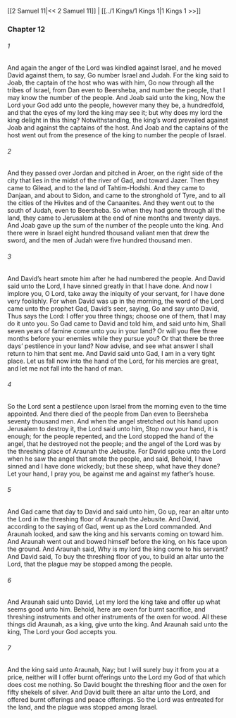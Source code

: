 [[2 Samuel 11|<< 2 Samuel 11]]  |  [[../1 Kings/1 Kings 1|1 Kings 1 >>]]

### Chapter 12
###### 1
And again the anger of the Lord was kindled against Israel, and he moved David against them, to say, Go number Israel and Judah. For the king said to Joab, the captain of the host who was with him, Go now through all the tribes of Israel, from Dan even to Beersheba, and number the people, that I may know the number of the people. And Joab said unto the king, Now the Lord your God add unto the people, however many they be, a hundredfold, and that the eyes of my lord the king may see it; but why does my lord the king delight in this thing? Notwithstanding, the king’s word prevailed against Joab and against the captains of the host. And Joab and the captains of the host went out from the presence of the king to number the people of Israel.

###### 2
And they passed over Jordan and pitched in Aroer, on the right side of the city that lies in the midst of the river of Gad, and toward Jazer. Then they came to Gilead, and to the land of Tahtim-Hodshi. And they came to Danjaan, and about to Sidon, and came to the stronghold of Tyre, and to all the cities of the Hivites and of the Canaanites. And they went out to the south of Judah, even to Beersheba. So when they had gone through all the land, they came to Jerusalem at the end of nine months and twenty days. And Joab gave up the sum of the number of the people unto the king. And there were in Israel eight hundred thousand valiant men that drew the sword, and the men of Judah were five hundred thousand men.

###### 3
And David’s heart smote him after he had numbered the people. And David said unto the Lord, I have sinned greatly in that I have done. And now I implore you, O Lord, take away the iniquity of your servant, for I have done very foolishly. For when David was up in the morning, the word of the Lord came unto the prophet Gad, David’s seer, saying, Go and say unto David, Thus says the Lord: I offer you three things; choose one of them, that I may do it unto you. So Gad came to David and told him, and said unto him, Shall seven years of famine come unto you in your land? Or will you flee three months before your enemies while they pursue you? Or that there be three days’ pestilence in your land? Now advise, and see what answer I shall return to him that sent me. And David said unto Gad, I am in a very tight place. Let us fall now into the hand of the Lord, for his mercies are great, and let me not fall into the hand of man.

###### 4
So the Lord sent a pestilence upon Israel from the morning even to the time appointed. And there died of the people from Dan even to Beersheba seventy thousand men. And when the angel stretched out his hand upon Jerusalem to destroy it, the Lord said unto him, Stop now your hand, it is enough; for the people repented, and the Lord stopped the hand of the angel, that he destroyed not the people; and the angel of the Lord was by the threshing place of Araunah the Jebusite. For David spoke unto the Lord when he saw the angel that smote the people, and said, Behold, I have sinned and I have done wickedly; but these sheep, what have they done? Let your hand, I pray you, be against me and against my father’s house.

###### 5
And Gad came that day to David and said unto him, Go up, rear an altar unto the Lord in the threshing floor of Araunah the Jebusite. And David, according to the saying of Gad, went up as the Lord commanded. And Araunah looked, and saw the king and his servants coming on toward him. And Araunah went out and bowed himself before the king, on his face upon the ground. And Araunah said, Why is my lord the king come to his servant? And David said, To buy the threshing floor of you, to build an altar unto the Lord, that the plague may be stopped among the people.

###### 6
And Araunah said unto David, Let my lord the king take and offer up what seems good unto him. Behold, here are oxen for burnt sacrifice, and threshing instruments and other instruments of the oxen for wood. All these things did Araunah, as a king, give unto the king. And Araunah said unto the king, The Lord your God accepts you.

###### 7
And the king said unto Araunah, Nay; but I will surely buy it from you at a price, neither will I offer burnt offerings unto the Lord my God of that which does cost me nothing. So David bought the threshing floor and the oxen for fifty shekels of silver. And David built there an altar unto the Lord, and offered burnt offerings and peace offerings. So the Lord was entreated for the land, and the plague was stopped among Israel.